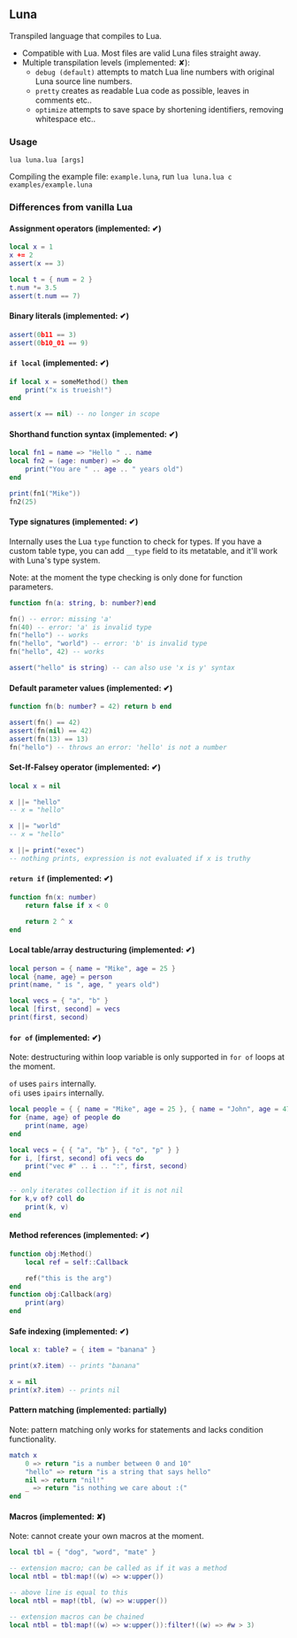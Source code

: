## Luna

Transpiled language that compiles to Lua.

- Compatible with Lua. Most files are valid Luna files straight away.
- Multiple transpilation levels (implemented: ✘):
	- `debug (default)` attempts to match Lua line numbers with original Luna source line numbers.
	- `pretty` creates as readable Lua code as possible, leaves in comments etc..
	- `optimize` attempts to save space by shortening identifiers, removing whitespace etc..

### Usage

`lua luna.lua [args]`

Compiling the example file: `example.luna`, run `lua luna.lua c examples/example.luna`

### Differences from vanilla Lua

#### Assignment operators (implemented: ✔)

```lua
local x = 1
x += 2
assert(x == 3)

local t = { num = 2 }
t.num *= 3.5
assert(t.num == 7)
```

#### Binary literals (implemented: ✔)

```lua
assert(0b11 == 3)
assert(0b10_01 == 9)
```

#### `if local` (implemented: ✔)

```lua
if local x = someMethod() then
	print("x is trueish!")
end

assert(x == nil) -- no longer in scope
```

#### Shorthand function syntax (implemented: ✔)

```lua
local fn1 = name => "Hello " .. name
local fn2 = (age: number) => do
	print("You are " .. age .. " years old")
end

print(fn1("Mike"))
fn2(25)
```

#### Type signatures (implemented: ✔)

Internally uses the Lua `type` function to check for types.
If you have a custom table type, you can add `__type` field to its metatable, and it'll work with Luna's type system.

Note: at the moment the type checking is only done for function parameters.

```lua
function fn(a: string, b: number?)end

fn() -- error: missing 'a'
fn(40) -- error: 'a' is invalid type
fn("hello") -- works
fn("hello", "world") -- error: 'b' is invalid type
fn("hello", 42) -- works

assert("hello" is string) -- can also use 'x is y' syntax
```

#### Default parameter values (implemented: ✔)

```lua
function fn(b: number? = 42) return b end

assert(fn() == 42)
assert(fn(nil) == 42)
assert(fn(13) == 13)
fn("hello") -- throws an error: 'hello' is not a number
```

#### Set-If-Falsey operator (implemented: ✔)

```lua
local x = nil

x ||= "hello"
-- x = "hello"

x ||= "world"
-- x = "hello"

x ||= print("exec")
-- nothing prints, expression is not evaluated if x is truthy
```

#### `return if` (implemented: ✔)

```lua
function fn(x: number)
	return false if x < 0

	return 2 ^ x
end
```

#### Local table/array destructuring (implemented: ✔)

```lua
local person = { name = "Mike", age = 25 }
local {name, age} = person
print(name, " is ", age, " years old")

local vecs = { "a", "b" }
local [first, second] = vecs
print(first, second)
```

#### `for of` (implemented: ✔)

Note: destructuring within loop variable is only supported in `for of` loops at the moment.

`of` uses `pairs` internally.  
`ofi` uses `ipairs` internally.

```lua
local people = { { name = "Mike", age = 25 }, { name = "John", age = 47 } }
for {name, age} of people do
	print(name, age)
end

local vecs = { { "a", "b" }, { "o", "p" } }
for i, [first, second] ofi vecs do
	print("vec #" .. i .. ":", first, second)
end

-- only iterates collection if it is not nil
for k,v of? coll do
	print(k, v)
end
```

#### Method references (implemented: ✔)

```lua
function obj:Method()
	local ref = self::Callback

	ref("this is the arg")
end
function obj:Callback(arg)
	print(arg)
end
```

#### Safe indexing (implemented: ✔)

```lua
local x: table? = { item = "banana" }

print(x?.item) -- prints "banana"

x = nil
print(x?.item) -- prints nil
```

#### Pattern matching (implemented: partially)

Note: pattern matching only works for statements and lacks condition functionality.

```lua
match x
	0 => return "is a number between 0 and 10"
	"hello" => return "is a string that says hello"
	nil => return "nil!"
	_ => return "is nothing we care about :("
end
```

#### Macros (implemented: ✘)

Note: cannot create your own macros at the moment.

```lua
local tbl = { "dog", "word", "mate" }

-- extension macro; can be called as if it was a method
local ntbl = tbl:map!((w) => w:upper())

-- above line is equal to this
local ntbl = map!(tbl, (w) => w:upper())

-- extension macros can be chained
local ntbl = tbl:map!((w) => w:upper()):filter!((w) => #w > 3)

```